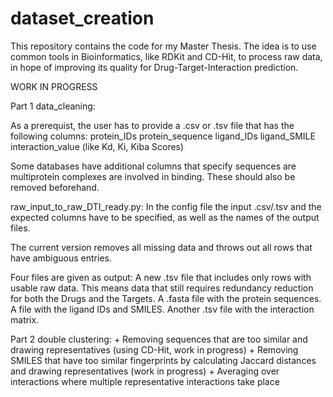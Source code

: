 # dataset_creation

This repository contains the code for my Master Thesis. The idea is to use common tools in Bioinformatics, like RDKit and CD-Hit, to process raw data, in hope of improving its quality for Drug-Target-Interaction prediction.

WORK IN PROGRESS

Part 1 data_cleaning:

As a prerequist, the user has to provide a .csv or .tsv file that has the following columns:
protein_IDs
protein_sequence
ligand_IDs
ligand_SMILE
interaction_value (like Kd, Ki, Kiba Scores)

Some databases have additional columns that specify sequences are multiprotein complexes are involved in binding. These should also be removed beforehand.


raw_input_to_raw_DTI_ready.py:
In the config file the input .csv/.tsv and the expected columns have to be specified, as well as the names of the output files.

The current version removes all missing data and throws out all rows that have ambiguous entries.

Four files are given as output:
A new .tsv file that includes only rows with usable raw data. This means data that still requires redundancy reduction for both the Drugs and the Targets.
A .fasta file with the protein sequences.
A file with the ligand IDs and SMILES.
Another .tsv file with the interaction matrix.


Part 2 double clustering:
		+ Removing sequences that are too similar and drawing representatives (using CD-Hit, work in progress) 
		+ Removing SMILES that have too similar fingerprints by calculating Jaccard distances and drawing representatives (work in progress)
		+ Averaging over interactions where multiple representative interactions take place
